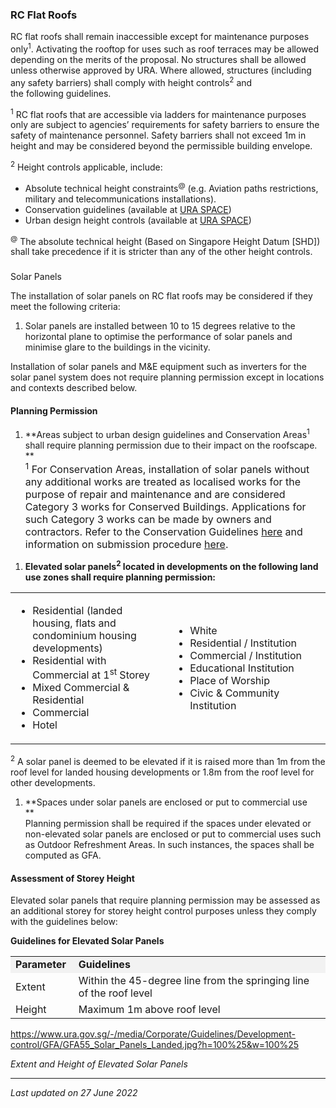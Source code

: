 ### RC Flat Roofs

RC flat roofs shall remain inaccessible except for maintenance purposes
only<sup>1</sup>. Activating the rooftop for uses such as roof terraces
may be allowed depending on the merits of the proposal. No structures
shall be allowed unless otherwise approved by URA. Where allowed,
<span style="text-align: justify;">structures </span>(including any
safety barriers) shall comply with height controls<sup>2</sup> and
the<span style="text-align: justify;"> following</span> guidelines.

<sup>1</sup> RC flat roofs that are accessible via ladders for
maintenance purposes only are subject to agencies’ requirements for
safety barriers to ensure the safety of maintenance personnel. Safety
barriers shall not exceed 1m in height
<span style="text-align: justify;">and may be considered beyond the
permissible building envelope</span>.

<sup>2</sup> Height controls applicable, include:

-   Absolute technical height constraints<sup>@</sup> (e.g. Aviation
    paths restrictions, military and telecommunications installations).
-   Conservation guidelines (available
    at <a href="https://www.ura.gov.sg/maps/?service=STB" target="_blank">URA
    SPACE</a>)
-   Urban design height controls (available
    at <a href="https://www.ura.gov.sg/maps/?service=STB" target="_blank">URA
    SPACE</a>)

<sup>@</sup> The absolute technical height (Based on Singapore Height
Datum \[SHD\]) shall take precedence if it is stricter than any of the
other height controls.

### 

<a href="#Solar-Panels" class="collapsible collapsed"
data-toggle="collapse"></a>

Solar Panels

The installation of solar panels on RC flat roofs may be considered if
they meet the following criteria:

1.  Solar panels are installed between 10 to 15 degrees relative to the
    horizontal plane to optimise the performance of solar panels and
    minimise glare to the buildings in the vicinity.

Installation of solar panels and M&E equipment such as inverters for the
solar panel system does not require planning permission except in
locations and contexts described below.

<a href="#Planning-Permission" class="collapsible collapsed"
data-parent="#Solar-Panels1" data-toggle="collapse"></a>

#### Planning Permission

1.  **Areas subject to urban design guidelines and Conservation
    Areas<sup>1</sup> shall require planning permission due to their
    impact on the roofscape.  
    **  
    <span style="font-size: 16px;"><sup>1</sup> For Conservation Areas,
    installation of solar panels without any additional works are
    treated as localised works for the purpose of repair and maintenance
    and are considered Category 3 works for Conserved Buildings.
    Applications for such Category 3 works can be made by owners and
    contractors. Refer to the Conservation Guidelines
    <a href="https://www.ura.gov.sg/Corporate/Guidelines/Conservation"
    target="_blank">here</a> and information on submission procedure <a
    href="https://www.ura.gov.sg/Corporate/Guidelines/Conservation/Additions-Alterations/Types-Works"
    target="_blank">here</a>.</span>

<!-- -->

1.  **Elevated solar panels<sup>2</sup> located in developments on the
    following land use zones shall require planning permission:**

<table width="100%">
<colgroup>
<col style="width: 50%" />
<col style="width: 50%" />
</colgroup>
<tbody>
<tr class="odd">
<td style="width: 50%"><ul>
<li>Residential (landed housing, flats and condominium housing
developments)</li>
<li>Residential with Commercial at 1<sup>st</sup> Storey</li>
<li>Mixed Commercial &amp; Residential</li>
<li>Commercial</li>
<li>Hotel</li>
</ul></td>
<td style="width: 50%"><ul>
<li>White</li>
<li>Residential / Institution</li>
<li>Commercial / Institution</li>
<li>Educational Institution</li>
<li>Place of Worship</li>
<li>Civic &amp; Community Institution</li>
</ul></td>
</tr>
</tbody>
</table>

  

<sup>2</sup> A solar panel is deemed to be elevated if it is raised more
than 1m from the roof level for landed housing developments or 1.8m from
the roof level for other developments.

1.  **Spaces under solar panels are enclosed or put to commercial use  
    **  
    Planning permission shall be required if the spaces under elevated
    or non-elevated solar panels are enclosed or put to commercial uses
    such as Outdoor Refreshment Areas. In such instances, the spaces
    shall be computed as GFA.

<a href="#Storey-Height" class="collapsible collapsed"
data-parent="#Solar-Panels1" data-toggle="collapse"></a>

#### Assessment of Storey Height

Elevated solar panels that require planning permission may be assessed
as an additional storey for storey height control purposes unless they
comply with the guidelines below:

**Guidelines for Elevated Solar Panels**

<table width="100%">
<tbody>
<tr class="odd">
<td
style="background-color: #f2f2f2; width: 20%"><strong>Parameter</strong></td>
<td
style="background-color: #f2f2f2; width: 80%"><strong>Guidelines</strong></td>
</tr>
<tr class="even">
<td>Extent</td>
<td>Within the 45-degree line from the springing line of the roof
level</td>
</tr>
<tr class="odd">
<td>Height</td>
<td>Maximum 1m above roof level</td>
</tr>
</tbody>
</table>

  

<https://www.ura.gov.sg/-/media/Corporate/Guidelines/Development-control/GFA/GFA55_Solar_Panels_Landed.jpg?h=100%25&w=100%25>

*Extent and Height of Elevated Solar Panels*

------------------------------------------------------------------------

*Last updated on 27 June 2022*
